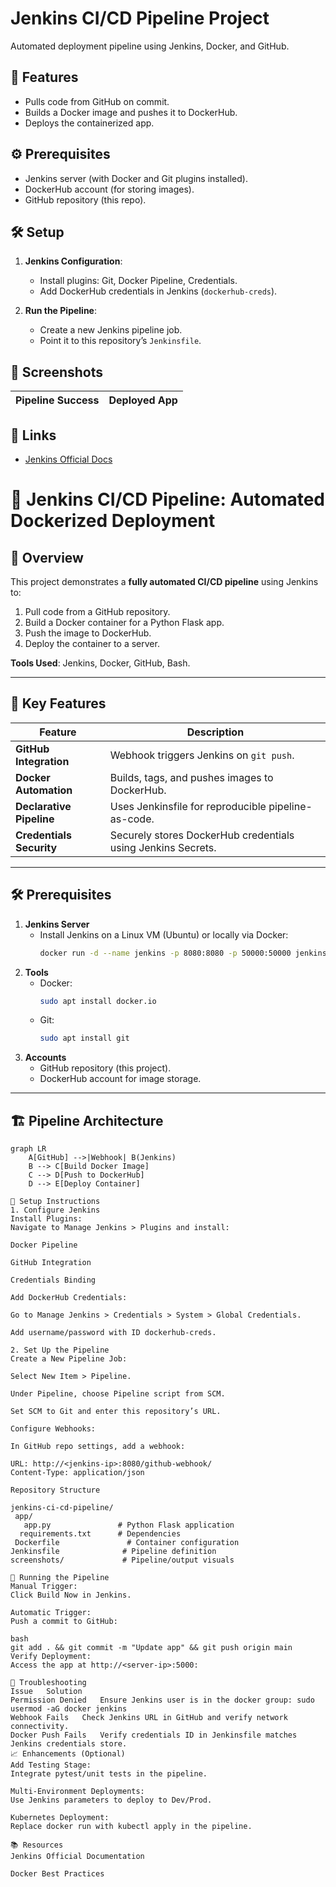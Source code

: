 # Jenkins CI/CD Pipeline Project  
Automated deployment pipeline using Jenkins, Docker, and GitHub.  

## 🚀 Features  
- Pulls code from GitHub on commit.  
- Builds a Docker image and pushes it to DockerHub.  
- Deploys the containerized app.  

## ⚙️ Prerequisites  
- Jenkins server (with Docker and Git plugins installed).  
- DockerHub account (for storing images).  
- GitHub repository (this repo).  

## 🛠️ Setup  
1. **Jenkins Configuration**:  
   - Install plugins: Git, Docker Pipeline, Credentials.  
   - Add DockerHub credentials in Jenkins (`dockerhub-creds`).  

2. **Run the Pipeline**:  
   - Create a new Jenkins pipeline job.  
   - Point it to this repository’s `Jenkinsfile`.  

## 📸 Screenshots  
| Pipeline Success | Deployed App |  
|------------------|--------------|  

## 🔗 Links  
- [Jenkins Official Docs](https://www.jenkins.io/doc/)  


# 🚀 Jenkins CI/CD Pipeline: Automated Dockerized Deployment


## 📌 Overview
This project demonstrates a **fully automated CI/CD pipeline** using Jenkins to:
1. Pull code from a GitHub repository.
2. Build a Docker container for a Python Flask app.
3. Push the image to DockerHub.
4. Deploy the container to a server.  

**Tools Used**: Jenkins, Docker, GitHub, Bash.

---

## 🌟 Key Features
| Feature               | Description                                                                 |
|-----------------------|-----------------------------------------------------------------------------|
| **GitHub Integration** | Webhook triggers Jenkins on `git push`.                                     |
| **Docker Automation**  | Builds, tags, and pushes images to DockerHub.                               |
| **Declarative Pipeline** | Uses Jenkinsfile for reproducible pipeline-as-code.                        |
| **Credentials Security** | Securely stores DockerHub credentials using Jenkins Secrets.              |

---

## 🛠️ Prerequisites
1. **Jenkins Server**  
   - Install Jenkins on a Linux VM (Ubuntu) or locally via Docker:  
     ```bash
     docker run -d --name jenkins -p 8080:8080 -p 50000:50000 jenkins/jenkins:lts
     ```
2. **Tools**  
   - Docker:  
     ```bash
     sudo apt install docker.io
     ```
   - Git:  
     ```bash
     sudo apt install git
     ```
3. **Accounts**  
   - GitHub repository (this project).  
   - DockerHub account for image storage.

---

## 🏗️ Pipeline Architecture
```mermaid
graph LR
    A[GitHub] -->|Webhook| B(Jenkins)
    B --> C[Build Docker Image]
    C --> D[Push to DockerHub]
    D --> E[Deploy Container]

🔧 Setup Instructions
1. Configure Jenkins
Install Plugins:
Navigate to Manage Jenkins > Plugins and install:

Docker Pipeline

GitHub Integration

Credentials Binding

Add DockerHub Credentials:

Go to Manage Jenkins > Credentials > System > Global Credentials.

Add username/password with ID dockerhub-creds.

2. Set Up the Pipeline
Create a New Pipeline Job:

Select New Item > Pipeline.

Under Pipeline, choose Pipeline script from SCM.

Set SCM to Git and enter this repository’s URL.

Configure Webhooks:

In GitHub repo settings, add a webhook:

URL: http://<jenkins-ip>:8080/github-webhook/
Content-Type: application/json

Repository Structure

jenkins-ci-cd-pipeline/
 app/
   app.py               # Python Flask application
  requirements.txt      # Dependencies
 Dockerfile               # Container configuration
Jenkinsfile              # Pipeline definition
screenshots/             # Pipeline/output visuals

🚦 Running the Pipeline
Manual Trigger:
Click Build Now in Jenkins.

Automatic Trigger:
Push a commit to GitHub:

bash
git add . && git commit -m "Update app" && git push origin main
Verify Deployment:
Access the app at http://<server-ip>:5000:

🐛 Troubleshooting
Issue	Solution
Permission Denied	Ensure Jenkins user is in the docker group: sudo usermod -aG docker jenkins
Webhook Fails	Check Jenkins URL in GitHub and verify network connectivity.
Docker Push Fails	Verify credentials ID in Jenkinsfile matches Jenkins credentials store.
📈 Enhancements (Optional)
Add Testing Stage:
Integrate pytest/unit tests in the pipeline.

Multi-Environment Deployments:
Use Jenkins parameters to deploy to Dev/Prod.

Kubernetes Deployment:
Replace docker run with kubectl apply in the pipeline.

📚 Resources
Jenkins Official Documentation

Docker Best Practices
